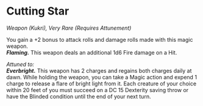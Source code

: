 # Cutting Star
*Weapon (Kukri), Very Rare (Requires Attunement)*

You gain a +2 bonus to attack rolls and damage rolls made with this magic weapon.  
***Flaming.*** This weapon deals an additional 1d6 Fire damage on a Hit.  

*Attuned to:*  
***Everbright.*** This weapon has 2 charges and regains both charges daily at dawn. While holding the weapon, you can take a Magic action and expend 1 charge to release a flare of bright light from it. Each creature of your choice within 20 feet of you must succeed on a DC 15 Dexterity saving throw or have the Blinded condition until the end of your next turn.  